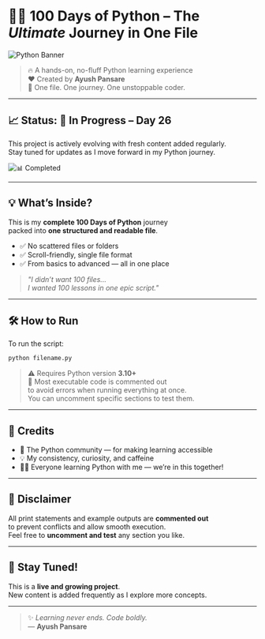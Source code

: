 
# 🐍✨ 100 Days of Python – The *Ultimate* Journey in One File

![Python Banner](https://1000logos.net/wp-content/uploads/2020/08/Python-Logo.png)

> 🔥 A hands-on, no-fluff Python learning experience  
> ❤️ Created by **Ayush Pansare**  
> 🧠 One file. One journey. One unstoppable coder.

---

## 📈 Status: 🚧 In Progress – Day 26

This project is actively evolving with fresh content added regularly.  
Stay tuned for updates as I move forward in my Python journey.

![📊 Completed](https://img.shields.io/badge/📊_Completed-25%25-yellow?style=for-the-badge)

---

## 💡 What’s Inside?

This is my **complete 100 Days of Python** journey  
packed into **one structured and readable file**.

- ✅ No scattered files or folders  
- ✅ Scroll-friendly, single file format  
- ✅ From basics to advanced — all in one place

> *"I didn’t want 100 files...  
I wanted 100 lessons in one epic script."*

---

## 🛠️ How to Run

To run the script:

```bash
python filename.py
```

> ⚠️ Requires Python version **3.10+**  
> 💬 Most executable code is commented out  
to avoid errors when running everything at once.  
You can uncomment specific sections to test them.

---

## 🤝 Credits

- 🐍 The Python community — for making learning accessible  
- 💡 My consistency, curiosity, and caffeine  
- 👨‍💻 Everyone learning Python with me — we’re in this together!

---

## 🧾 Disclaimer

All print statements and example outputs are **commented out**  
to prevent conflicts and allow smooth execution.  
Feel free to **uncomment and test** any section you like.

---

## 🧭 Stay Tuned!

This is a **live and growing project**.  
New content is added frequently as I explore more concepts.

---

> ✨ *Learning never ends. Code boldly.*  
> — **Ayush Pansare**
